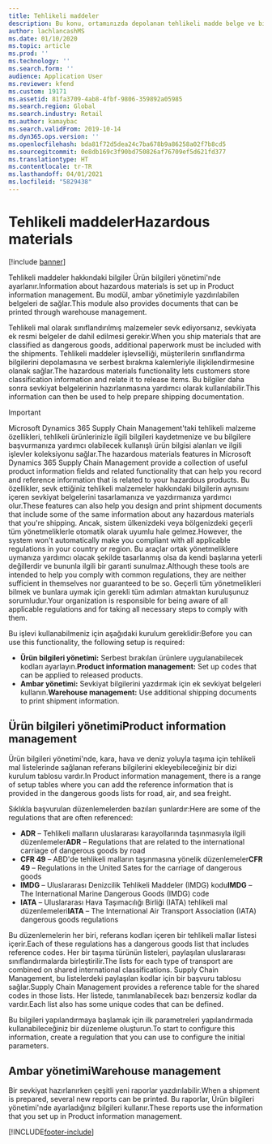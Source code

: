```yaml
---
title: Tehlikeli maddeler
description: Bu konu, ortamınızda depolanan tehlikeli madde belge ve bilgileri hakkında bilgi sağlamaktadır.
author: lachlancashMS
ms.date: 01/10/2020
ms.topic: article
ms.prod: ''
ms.technology: ''
ms.search.form: ''
audience: Application User
ms.reviewer: kfend
ms.custom: 19171
ms.assetid: 81fa3709-4ab8-4fbf-9806-359892a05985
ms.search.region: Global
ms.search.industry: Retail
ms.author: kamaybac
ms.search.validFrom: 2019-10-14
ms.dyn365.ops.version: ''
ms.openlocfilehash: bda81f72d5dea24c7ba678b9a86258a02f7b8cd5
ms.sourcegitcommit: 0e8db169c3f90bd750826af76709ef5d621fd377
ms.translationtype: HT
ms.contentlocale: tr-TR
ms.lasthandoff: 04/01/2021
ms.locfileid: "5829438"
---
```

# <a name="hazardous-materials"></a><span data-ttu-id="115cc-103">Tehlikeli maddeler</span><span class="sxs-lookup"><span data-stu-id="115cc-103">Hazardous materials</span></span>

[!include [banner](../includes/banner.md)]

<span data-ttu-id="115cc-104">Tehlikeli maddeler hakkındaki bilgiler Ürün bilgileri yönetimi'nde ayarlanır.</span><span class="sxs-lookup"><span data-stu-id="115cc-104">Information about hazardous materials is set up in Product information management.</span></span> <span data-ttu-id="115cc-105">Bu modül, ambar yönetimiyle yazdırılabilen belgeleri de sağlar.</span><span class="sxs-lookup"><span data-stu-id="115cc-105">This module also provides documents that can be printed through warehouse management.</span></span>

<span data-ttu-id="115cc-106">Tehlikeli mal olarak sınıflandırılmış malzemeler sevk ediyorsanız, sevkiyata ek resmi belgeler de dahil edilmesi gerekir.</span><span class="sxs-lookup"><span data-stu-id="115cc-106">When you ship materials that are classified as dangerous goods, additional paperwork must be included with the shipments.</span></span> <span data-ttu-id="115cc-107">Tehlikeli maddeler işlevselliği, müşterilerin sınıflandırma bilgilerini depolamasına ve serbest bırakma kalemleriyle ilişkilendirmesine olanak sağlar.</span><span class="sxs-lookup"><span data-stu-id="115cc-107">The hazardous materials functionality lets customers store classification information and relate it to release items.</span></span> <span data-ttu-id="115cc-108">Bu bilgiler daha sonra sevkiyat belgelerinin hazırlanmasına yardımcı olarak kullanılabilir.</span><span class="sxs-lookup"><span data-stu-id="115cc-108">This information can then be used to help prepare shipping documentation.</span></span>

> [!IMPORTANT]
> <span data-ttu-id="115cc-109">Microsoft Dynamics 365 Supply Chain Management'taki tehlikeli malzeme özellikleri, tehlikeli ürünlerinizle ilgili bilgileri kaydetmenize ve bu bilgilere başvurmanıza yardımcı olabilecek kullanışlı ürün bilgisi alanları ve ilgili işlevler koleksiyonu sağlar.</span><span class="sxs-lookup"><span data-stu-id="115cc-109">The hazardous materials features in Microsoft Dynamics 365 Supply Chain Management provide a collection of useful product information fields and related functionality that can help you record and reference information that is related to your hazardous products.</span></span> <span data-ttu-id="115cc-110">Bu özellikler, sevk ettiğiniz tehlikeli malzemeler hakkındaki bilgilerin aynısını içeren sevkiyat belgelerini tasarlamanıza ve yazdırmanıza yardımcı olur.</span><span class="sxs-lookup"><span data-stu-id="115cc-110">These features can also help you design and print shipment documents that include some of the same information about any hazardous materials that you're shipping.</span></span> <span data-ttu-id="115cc-111">Ancak, sistem ülkenizdeki veya bölgenizdeki geçerli tüm yönetmeliklerle otomatik olarak uyumlu hale gelmez.</span><span class="sxs-lookup"><span data-stu-id="115cc-111">However, the system won't automatically make you compliant with all applicable regulations in your country or region.</span></span> <span data-ttu-id="115cc-112">Bu araçlar ortak yönetmeliklere uymanıza yardımcı olacak şekilde tasarlanmış olsa da kendi başlarına yeterli değillerdir ve bununla ilgili bir garanti sunulmaz.</span><span class="sxs-lookup"><span data-stu-id="115cc-112">Although these tools are intended to help you comply with common regulations, they are neither sufficient in themselves nor guaranteed to be so.</span></span> <span data-ttu-id="115cc-113">Geçerli tüm yönetmelikleri bilmek ve bunlara uymak için gerekli tüm adımları atmaktan kuruluşunuz sorumludur.</span><span class="sxs-lookup"><span data-stu-id="115cc-113">Your organization is responsible for being aware of all applicable regulations and for taking all necessary steps to comply with them.</span></span>

<span data-ttu-id="115cc-114">Bu işlevi kullanabilmeniz için aşağıdaki kurulum gereklidir:</span><span class="sxs-lookup"><span data-stu-id="115cc-114">Before you can use this functionality, the following setup is required:</span></span>

- <span data-ttu-id="115cc-115">**Ürün bilgileri yönetimi:** Serbest bırakılan ürünlere uygulanabilecek kodları ayarlayın.</span><span class="sxs-lookup"><span data-stu-id="115cc-115">**Product information management:** Set up codes that can be applied to released products.</span></span>
- <span data-ttu-id="115cc-116">**Ambar yönetimi:** Sevkiyat bilgilerini yazdırmak için ek sevkiyat belgeleri kullanın.</span><span class="sxs-lookup"><span data-stu-id="115cc-116">**Warehouse management:** Use additional shipping documents to print shipment information.</span></span>

## <a name="product-information-management"></a><span data-ttu-id="115cc-117">Ürün bilgileri yönetimi</span><span class="sxs-lookup"><span data-stu-id="115cc-117">Product information management</span></span>

<span data-ttu-id="115cc-118">Ürün bilgileri yönetimi'nde, kara, hava ve deniz yoluyla taşıma için tehlikeli mal listelerinde sağlanan referans bilgilerini ekleyebileceğiniz bir dizi kurulum tablosu vardır.</span><span class="sxs-lookup"><span data-stu-id="115cc-118">In Product information management, there is a range of setup tables where you can add the reference information that is provided in the dangerous goods lists for road, air, and sea freight.</span></span>

<span data-ttu-id="115cc-119">Sıklıkla başvurulan düzenlemelerden bazıları şunlardır:</span><span class="sxs-lookup"><span data-stu-id="115cc-119">Here are some of the regulations that are often referenced:</span></span>

- <span data-ttu-id="115cc-120">**ADR** – Tehlikeli malların uluslararası karayollarında taşınmasıyla ilgili düzenlemeler</span><span class="sxs-lookup"><span data-stu-id="115cc-120">**ADR** – Regulations that are related to the international carriage of dangerous goods by road</span></span>
- <span data-ttu-id="115cc-121">**CFR 49** – ABD'de tehlikeli malların taşınmasına yönelik düzenlemeler</span><span class="sxs-lookup"><span data-stu-id="115cc-121">**CFR 49** – Regulations in the United Sates for the carriage of dangerous goods</span></span>
- <span data-ttu-id="115cc-122">**IMDG** – Uluslararası Denizcilik Tehlikeli Maddeler (IMDG) kodu</span><span class="sxs-lookup"><span data-stu-id="115cc-122">**IMDG** – The International Marine Dangerous Goods (IMDG) code</span></span>
- <span data-ttu-id="115cc-123">**IATA** – Uluslararası Hava Taşımacılığı Birliği (IATA) tehlikeli mal düzenlemeleri</span><span class="sxs-lookup"><span data-stu-id="115cc-123">**IATA** – The International Air Transport Association (IATA) dangerous goods regulations</span></span>

<span data-ttu-id="115cc-124">Bu düzenlemelerin her biri, referans kodları içeren bir tehlikeli mallar listesi içerir.</span><span class="sxs-lookup"><span data-stu-id="115cc-124">Each of these regulations has a dangerous goods list that includes reference codes.</span></span> <span data-ttu-id="115cc-125">Her bir taşıma türünün listeleri, paylaşılan uluslararası sınıflandırmalarda birleştirilir.</span><span class="sxs-lookup"><span data-stu-id="115cc-125">The lists for each type of transport are combined on shared international classifications.</span></span> <span data-ttu-id="115cc-126">Supply Chain Management, bu listelerdeki paylaşılan kodlar için bir başvuru tablosu sağlar.</span><span class="sxs-lookup"><span data-stu-id="115cc-126">Supply Chain Management provides a reference table for the shared codes in those lists.</span></span> <span data-ttu-id="115cc-127">Her listede, tanımlanabilecek bazı benzersiz kodlar da vardır.</span><span class="sxs-lookup"><span data-stu-id="115cc-127">Each list also has some unique codes that can be defined.</span></span>

<span data-ttu-id="115cc-128">Bu bilgileri yapılandırmaya başlamak için ilk parametreleri yapılandırmada kullanabileceğiniz bir düzenleme oluşturun.</span><span class="sxs-lookup"><span data-stu-id="115cc-128">To start to configure this information, create a regulation that you can use to configure the initial parameters.</span></span>

## <a name="warehouse-management"></a><span data-ttu-id="115cc-129">Ambar yönetimi</span><span class="sxs-lookup"><span data-stu-id="115cc-129">Warehouse management</span></span>

<span data-ttu-id="115cc-130">Bir sevkiyat hazırlanırken çeşitli yeni raporlar yazdırılabilir.</span><span class="sxs-lookup"><span data-stu-id="115cc-130">When a shipment is prepared, several new reports can be printed.</span></span> <span data-ttu-id="115cc-131">Bu raporlar, Ürün bilgileri yönetimi'nde ayarladığınız bilgileri kullanır.</span><span class="sxs-lookup"><span data-stu-id="115cc-131">These reports use the information that you set up in Product information management.</span></span>


[!INCLUDE[footer-include](../../includes/footer-banner.md)]